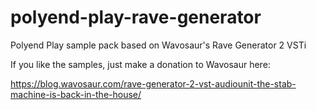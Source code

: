 # polyend-play-rave-generator
Polyend Play sample pack based on Wavosaur's Rave Generator 2 VSTi

If you like the samples, just make a donation to Wavosaur here: 

https://blog.wavosaur.com/rave-generator-2-vst-audiounit-the-stab-machine-is-back-in-the-house/
